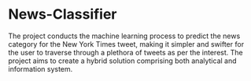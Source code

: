 # News-Classifier
The project conducts the machine learning process to predict the news category for the New York Times tweet, making it simpler and swifter for the user to traverse through a plethora of tweets as per the interest. The project aims to create a hybrid solution comprising both analytical and information system.
